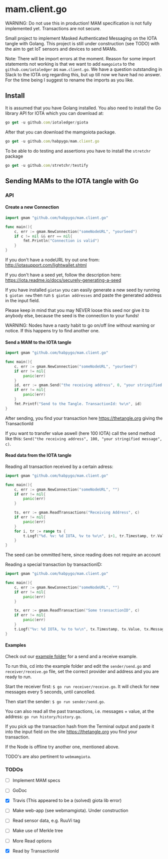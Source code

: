 # mam.client.go

WARNING: Do not use this in production! 
MAM specification is not fully implemented yet. Transactions are not secure.

Small project to implement Masked Authenticated Messaging on the IOTA tangle with Golang.
This project is still under construction (see TODO) with the aim to get IoT sensors and devices to send MAMs.

Note: There will be import errors at the moment. Reason for some import statements not working is that we want to add `mamgoiota` to the `github.com/iotaledger` as `mam.client.go`. We have a question outstanding in Slack to the IOTA org regarding this, but up till now we have had no answer.  For the time being I suggest to rename the imports as you like.

## Install

It is assumed that you have Golang installed. You also need to install the Go library API for IOTA which you can download at:

```javascript
go get -u github.com/iotaledger/giota
```

After that you can download the mamgoiota package.

```javascript
go get -u github.com/habpygo/mam.client.go
```

To be able to do testing and assertions you have to install the `stretchr` package

```javascript
go get -u github.com/stretchr/testify
```


## Sending MAMs to the IOTA tangle with Go

### API

#### Create a new Connection
```go
import gmam "github.com/habpygo/mam.client.go"

func main(){
    c, err := gmam.NewConnection("someNodeURL", "yourSeed")
    if c != nil && err == nil{
        fmt.Println("Connection is valid")
    }
}
```
If you don't have a nodeURL try out one from: http://iotasupport.com/lightwallet.shtml

If you don't have a seed yet, follow the description here: https://iota.readme.io/docs/securely-generating-a-seed

If you have installed `giotan` you can easily generate a new seed by running `$ giotan new` then run `$ giotan addresses` and paste the generated address in the input field.

Please keep in mind that you may NEVER loose this seed nor give it to anybody else, because the seed is the connection to your funds!

WARNING: Nodes have a nasty habit to go on/off line without warning or notice. If this happens try to find another one.


#### Send a MAM to the IOTA tangle
```go
import gmam "github.com/habpygo/mam.client.go"

func main(){
    c, err := gmam.NewConnection("someNodeURL", "yourSeed")
    if err != nil{
        panic(err)
    }
    id, err := gmam.Send("the receiving address", 0, "your stringified message", c)
    if err != nil{
        panic(err)
    }
    fmt.Printf("Send to the Tangle. TransactionId: %v\n", id)
}
```
After sending, you find your transaction here https://thetangle.org giving the TransactionId

If you want to transfer value aswell (here 100 IOTA) call the send method like this: ```Send("the receiving address", 100, "your stringified message", c)```.

#### Read data from the IOTA tangle
Reading all transaction received by a certain adress:
```go
import gmam "github.com/habpygo/mam.client.go"

func main(){
    c, err := gmam.NewConnection("someNodeURL", "")
    if err != nil{
        panic(err)
    }

    ts, err := gmam.ReadTransactions("Receiving Address", c)
    if err != nil{
        panic(err)
    }
    for i, tr := range ts {
        t.Logf("%d. %v: %d IOTA, %v to %v\n", i+1, tr.Timestamp, tr.Value, tr.Message, tr.Recipient)
    }
}
```
The seed can be ommitted here, since reading does not require an account



Reading a special transaction by transactionID:
```go
import gmam "github.com/habpygo/mam.client.go"

func main(){
    c, err := gmam.NewConnection("someNodeURL", "")
    if err != nil{
        panic(err)
    }

    tx, err := gmam.ReadTransaction("Some transactionID", c)
    if err != nil{
        panic(err)
    }
    t.Logf("%v: %d IOTA, %v to %v\n", tx.Timestamp, tx.Value, tx.Message, tx.Recipient)
}
```


#### Examples
Check out our [example folder](/example) for a send and a receive example.

To run this, cd into the example folder and edit the `sender/send.go` and `receiver/receive.go` file, set the correct provider and address and you are ready to run.

Start the receiver first: `$ go run receiver/receive.go`. It will check for new messages every 5 seconds, until cancelled.

Then start the sender: `$ go run sender/send.go`.

You can also read all the past transactions, i.e. messages + value,  at the address: `go run history/history.go`.

If you pick up the transaction hash from the Terminal output and paste it into the input field on the site https://thetangle.org you find your transaction.

If the Node is offline try another one, mentioned above.

TODO's are also pertinent to `webmamgiota`.
### TODOs
- [ ] Implement MAM specs
- [ ] GoDoc
- [X] Travis (This appeared to be a (solved) giota lib error)
- [ ] Make web-app (see webmamgiota). Under construction
- [ ] Read sensor data, e.g. RuuVi tag
- [ ] Make use of Merkle tree 
- [ ] More Read options
- [X] Read by TransactionId





